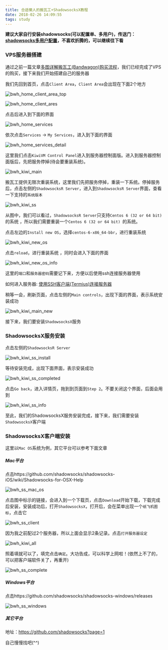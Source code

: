 ```yaml
---
title: 合适懒人的搬瓦工+ShadowsocksX教程
date: 2018-02-26 14:09:55
tags: study
---
```


**建议大家自行安装shadowsocks(可以配置单、多用户)，传送门：[shadowsocks多用户配置](/2018/01/26/study/study-bwh-ss/)，不喜欢折腾的，可以继续往下看**

### VPS服务器搭建

通过之前一篇文章[多图详解搬瓦工(Bandwagon)购买流程](/2018/01/25/study/study-bwh/)，我们已经完成了VPS的购买，接下来我们开始搭建自己的服务器

我们先回到首页，点击`Client Area`，`Client Area`会出现在下面2个地方

![bwh_home_client_area_top](/img/study/bwh_home_client_area_top.jpg)

![bwh_home_client_ares](/img/study/bwh_home_client_ares.jpg)

点击后进入到下面的界面

![bwh_home_services](/img/study/bwh_home_services.jpg)

依次点击`Services` -> `My Services`，进入到下面的界面

![bwh_home_services_detail](/img/study/bwh_home_services_detail.jpg)

这里我们点击`KiwiVM Control Panel`进入到服务器控制面版。进入到服务器控制面版后，先把服务停掉(待会要重装系统)。

![bwh_kiwi_main](/img/study/bwh_kiwi_main.jpg)

搬瓦工提供无限次重装系统，这里我们先把服务停掉，重装一下系统。停掉服务后，点击左侧的`ShadowsocksR Server`，进入到`ShadowsocksR Server`界面，查看一下支持的`系统版本`

![bwh_kiwi_ss](/img/study/bwh_kiwi_ss.jpg)

从图中，我们可以看过，`ShadowsocksR Server`只支持`Centos 6 (32 or 64 bit)`的系统 ，所以我们需要重装一个`Centos 6 (32 or 64 bit) `的系统。

点击左边的`Install new OS`，选择`centos-6-x86_64-bbr`，进行重装系统

![bwh_kiwi_new_os](/img/study/bwh_kiwi_new_os.jpg)

点击`reload`，进行重装系统 ，同时会进入下面的界面

![bwh_kiwi_new_os_info](/img/study/bwh_kiwi_new_os_info.jpg)

这里的`端口`和`服务器密码`需要记下来，方便以后使用ssh连接服务器使用

如何进入服务器: [使用SSH客户端(Termius)连接服务器](/2018/01/30/study/study-centenos-ssh/)

稍等一会，刷新页面，点击左侧的`Main controls`，出现下面的界面，表示系统安装成功

![bwh_kiwi_main_new](/img/study/bwh_kiwi_main_new.jpg)

接下来，我们要安装`ShadowsocksX`服务

### ShadowsocksX服务安装

点击左侧的`ShadowsocksR Server`

![bwh_kiwi_ss_install](/img/study/bwh_kiwi_ss_install.jpg)

等待安装完成，出现下面界面，表示安装成功

![bwh_kiwi_ss_completed](/img/study/bwh_kiwi_ss_completed.jpg)

点击`Go back`，进入详情页，拖到到页面到`Step 2`。不要关闭这个界面，后面会用到

![bwh_kiwi_ss_info](/img/study/bwh_kiwi_ss_info.jpg)

至此，我们的ShadowsocksX服务安装完成，接下来，我们需要安装`ShadowsocksX`客户端

### ShadowsocksX客户端安装

这里以`Mac OS`系统为例，其它平台可以参考下面文章

##### Mac平台

点击https://github.com/shadowsocks/shadowsocks-iOS/wiki/Shadowsocks-for-OSX-Help

![bwh_ss_mac_os](/img/study/bwh_ss_mac_os.jpg)

点击图中标示的链接，会进入到一个下载页，点击`Download`开始下载，下载完成后安装，安装成功后，打开`ShadowsocksX`，打开后，会在菜单出现一个`纸飞机图标`，点击它

![bwh_ss_client](/img/study/bwh_ss_client.jpg)

因为我之前配过2个服务器，所以上面会显示2条记录。点击`打开服务器设定`

![bwh_kiwi_all](/img/study/bwh_kiwi_all.jpg)

照着填就可以了，填完点击`确定`。大功告成，可以科学上网啦！(依然上不了的，可以把客户端软件关了，再重开)

![bwh_ss_complete](/img/study/bwh_ss_complete.jpg)

##### Windows平台

点击https://github.com/shadowsocks/shadowsocks-windows/releases

![bwh_ss_windows](/img/study/bwh_ss_windows.jpg)

##### 其它平台

地址：https://github.com/shadowsocks?page=1

自己慢慢找吧(^^)